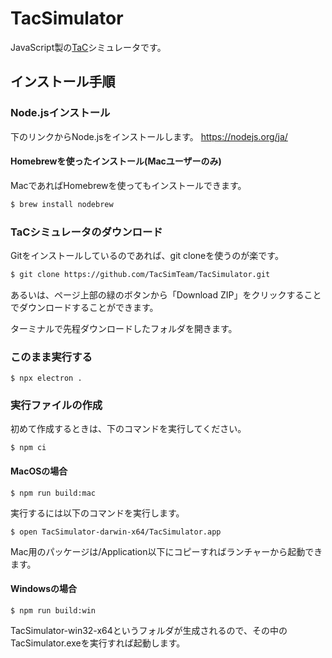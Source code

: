 # TacSimulator

JavaScript製の[TaC](https://github.com/tctsigemura/TacOS)シミュレータです。

## インストール手順

### Node.jsインストール
下のリンクからNode.jsをインストールします。
https://nodejs.org/ja/

#### Homebrewを使ったインストール(Macユーザーのみ)
MacであればHomebrewを使ってもインストールできます。
```sh
$ brew install nodebrew
```

### TaCシミュレータのダウンロード
Gitをインストールしているのであれば、git cloneを使うのが楽です。
```sh
$ git clone https://github.com/TacSimTeam/TacSimulator.git
```

あるいは、ページ上部の緑のボタンから「Download ZIP」をクリックすることでダウンロードすることができます。

ターミナルで先程ダウンロードしたフォルダを開きます。

### このまま実行する
```
$ npx electron .
```

### 実行ファイルの作成
初めて作成するときは、下のコマンドを実行してください。
```
$ npm ci
```

#### MacOSの場合
```
$ npm run build:mac
```
実行するには以下のコマンドを実行します。
```
$ open TacSimulator-darwin-x64/TacSimulator.app
```
Mac用のパッケージは/Application以下にコピーすればランチャーから起動できます。

#### Windowsの場合
```
$ npm run build:win
```
TacSimulator-win32-x64というフォルダが生成されるので、その中のTacSimulator.exeを実行すれば起動します。
